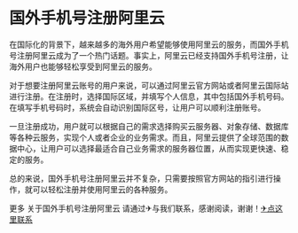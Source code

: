 # 国外手机号注册阿里云

在国际化的背景下，越来越多的海外用户希望能够使用阿里云的服务，而国外手机号注册阿里云成为了一个热门话题。事实上，阿里云已经支持国外手机号注册，让海外用户也能够轻松享受到阿里云的服务。

对于想要注册阿里云账号的用户来说，可以通过阿里云官方网站或者阿里云国际站进行注册。在注册时，选择国际区域，并填写个人信息，其中包括国外手机号码。在填写手机号码时，系统会自动识别国际区号，让用户可以顺利注册账号。

一旦注册成功，用户就可以根据自己的需求选择购买云服务器、对象存储、数据库等各种云服务，实现个人或者企业的业务需求。而且，阿里云提供了全球范围的数据中心，让用户可以选择最适合自己业务需求的服务器位置，从而实现更快速、稳定的服务。

总的来说，国外手机号注册阿里云并不复杂，只需要按照官方网站的指引进行操作，就可以轻松注册并使用阿里云的各种服务。

更多 关于国外手机号注册阿里云 请通过✈与我们联系，感谢阅读，谢谢！[✈点这里联系](https://a.k02.cc)